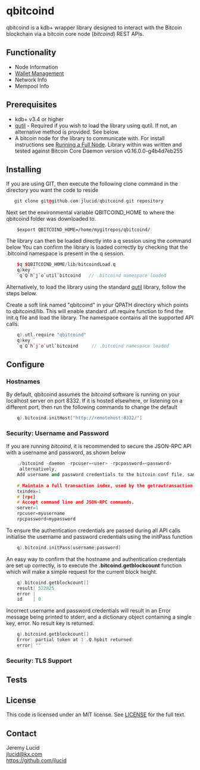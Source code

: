 # qbitcoind
qbitcoind is a kdb+ wrapper library designed to interact with the Bitcoin blockchain via a bitcoin core node (*bitcoind*) REST APIs. 

## Functionality
* Node Information
* [Wallet Management](https://github.com/jlucid/qbitcoind/wiki/Wallet)
* Network Info
* Mempool Info

## Prerequisites

* kdb+ v3.4 or higher
* [qutil](https://github.com/nugend/qutil) - Required if you wish to load the library using qutil.
  If not, an alternative method is provided. See below.
* A bitcoin node for the library to communicate with. For install instructions see [Running a Full Node]( https://bitcoin.org/en/full-node).
  Library within was written and tested against Bitcoin Core Daemon version v0.16.0.0-g4b4d7eb255

## Installing

If you are using GIT, then execute the following clone command in the directory you want the
code to reside 
```C++   
   git clone git@github.com:jlucid/qbitcoind.git repository
```
Next set the environmental variable QBITCOIND_HOME to where the qbitcoind folder was downloaded to.
```
    $export QBITCOIND_HOME=/home/mygitrepos/qbitcoind/
```
The library can then be loaded directly into a q session using the command below
You can confirm the library is loaded correctly by checking that the .bitcoind namespace is present in the q session.

```C++
    $q $QBITCOIND_HOME/lib/bitcoindLoad.q
    q)key `
    `q`Q`h`j`o`util`bitcoind   // .bitcoind namespace loaded
```

Alternatively, to load the library using the standard [qutil](https://github.com/nugend/qutil) library, follow the steps below.

Create a soft link named "qbitcoind" in your QPATH directory which points to qbitcoind/lib. This will enable standard .utl.require function to find the init.q file and load the library. The namespace contains all the supported API calls.

```C++
    q).utl.require "qbitcoind"
    q)key `
    `q`Q`h`j`o`utl`bitcoind     // .bitcoind namespace loaded
```    


## Configure

### Hostnames

By default, qbitcoind assumes the *bitcoind* software is running on your localhost server on port 8332.
If it is hosted elsewhere, or listening on a different port, then run the following commands to change the default

```C++
    q).bitcoind.initHost["http://remotehost:8332/"]    
```    
### Security: Username and Password


If you are running *bitcoind*, it is recommended to secure the JSON-RPC API with a username and password, as shown below 
```C++
    ./bitcoind -daemon -rpcuser=<user> -rpcpassword=<password>
     alternatively,
    Add username and password credentials to the bitcoin.conf file, sample below
    
    # Maintain a full transaction index, used by the getrawtransaction rpc call.
    txindex=1
    # [rpc]
    # Accept command line and JSON-RPC commands.
    server=1
    rpcuser=myusername
    rpcpassword=mypassword

```
To ensure the authentication credentials are passed during all API calls initialise the username and password credentials using the initPass function
```C++
    q).bitcoind.initPass[username;password]
```
An easy way to confirm that the hostname and authentication credentials are set up correctly, is to execute the **.bitcoind.getblockcount** function which will make a simple request for the current block height.

```C++
    q).bitcoind.getblockcount[]
    result| 522825
    error |
    id    | 0
```

Incorrect username and password credentials will result in an Error message being printed to stderr,
and a dictionary object containing a single key, error. No result key is returned.
```C++
    q).bitcoind.getblockcount[]
    Error: partial token at 1 .Q.hpbit returned:
    error| ""
```
### Security: TLS Support


## Tests


## License

This code is licensed under an MIT license.  See [LICENSE](https://github.com/jlucid/qbitcoind/blob/master/LICENSE) for
the full text.

## Contact

Jeremy Lucid  
jlucid@kx.com  
https://github.com/jlucid  

